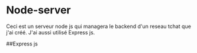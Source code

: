 ﻿# Node-server
Ceci est un serveur node js qui managera le backend d'un reseau tchat  que j'ai créé. J'ai aussi utilisé Express js.


##Express js
